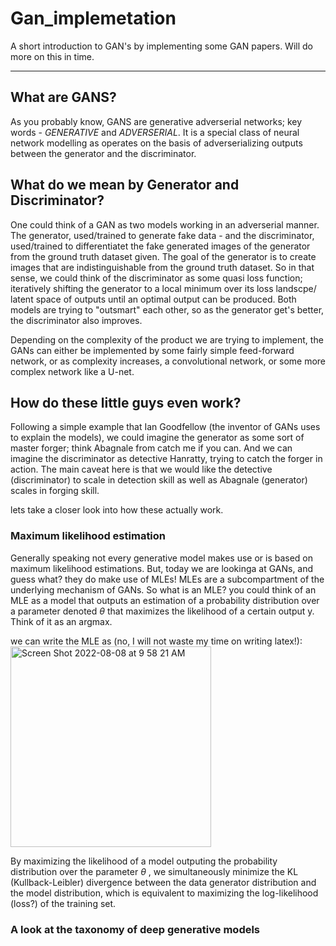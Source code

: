 # Gan_implemetation
A short introduction to GAN's by implementing some GAN papers. Will do more on this in time.

---

## What are GANS?
As you probably know, GANS are generative adverserial networks; key words - *GENERATIVE* and *ADVERSERIAL*.
It is a special class of neural network modelling as operates on the basis of adverserializing outputs between the generator and the discriminator.

## What do we mean by Generator and Discriminator?
One could think of a GAN as two models working in an adverserial manner. The generator, used/trained to generate fake data - and the discriminator, used/trained to differentiatet the fake generated images of the generator from the ground truth dataset given.
The goal of the generator is to create images that are indistinguishable from the ground truth dataset. So in that sense, we could think of the discriminator as some quasi loss function; iteratively shifting the generator to a local minimum over its loss landscpe/ latent space of outputs until an optimal output can be produced.
Both models are trying to "outsmart" each other, so as the generator get's better, the discriminator also improves. 

Depending on the complexity of the product we are trying to implement, the GANs can either be implemented by some fairly simple feed-forward network, or as complexity increases, a convolutional network, or some more complex network like a U-net.

## How do these little guys even work?
Following a simple example that Ian Goodfellow (the inventor of GANs uses to explain the models), we could imagine the generator as some sort  of master forger; think Abagnale from catch me if you can. And we can imagine the discriminator as detective Hanratty, trying to catch the forger in action. The main caveat here is that we would like the detective (discriminator) to scale in detection skill as well as Abagnale (generator) scales in forging skill.

lets take a closer look into how these actually work.

### Maximum likelihood estimation
Generally speaking not every generative model makes use or is based on maximum likelihood estimations. But, today we are lookinga at GANs, and guess what? they do make use of MLEs! 
MLEs are a subcompartment of the underlying mechanism of GANs. So what is an MLE? you could think of an MLE as a model that outputs an estimation of a probability distribution over a parameter denoted $\theta$ that maximizes the likelihood of a certain output y.
Think of it as an argmax.


we can write the MLE as (no, I will not waste my time on writing latex!):
<img width="321" alt="Screen Shot 2022-08-08 at 9 58 21 AM" src="https://user-images.githubusercontent.com/73560826/183435538-80275116-d18d-4633-8919-30c3f3259cdd.png">

By maximizing the likelihood of a model outputing the probability distribution over the parameter $\theta$ , we simultaneously minimize the KL (Kullback-Leibler) divergence between the data generator distribution and the model distribution, which is equivalent to maximizing the log-likelihood (loss?) of the training set.


### A look at the taxonomy of deep generative models


